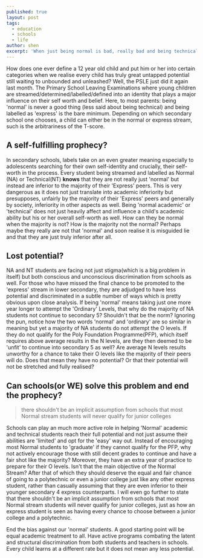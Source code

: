 ```yaml
---
published: true
layout: post
tags:
  - education
  - schools
  - life
author: shen
excerpt: 'When just being normal is bad, really bad and being technical is horrible.'
---
```

How does one ever define a 12 year old child and put him or her into certain categories when we realise every child has truly great untapped potential still waiting to unbounded and unleashed? Well, the PSLE just did it again last month. The Primary School Leaving Examinations where young children are streamed/determined/labelled/defined into an identity that plays a major influence on their self worth and belief. Here, to most parents: being 'normal' is never a good thing (less said about being technical) and being labelled as 'express' is the bare minimum. Depending on which secondary school one chooses, a child can either be in the normal or express stream, such is the arbitrariness of the T-score. 

## A self-fulfilling prophecy?

In secondary schools, labels take on an even greater meaning especially to adolescents searching for their own self-identity and crucially, their self-worth in the process. Every student being streamed and labelled as Normal (NA) or Technical(NT) ****knows**** that they are not really just 'normal' but instead are inferior to the majority of their 'Express' peers. This is very dangerous as it does not just translate into academic inferiority but presupposes, unfairly by the majority of their 'Express' peers and generally by society, inferiority in other aspects as well. Being 'normal academic' or 'technical' does not just heavily affect and influence a child's academic ability but his or her overall self-worth as well. How can they be normal when the majority is not? How is the majority not the normal? Perhaps maybe they really are not that 'normal' and soon realise it is misguided lie and that they are just truly inferior after all.


## Lost potential?

NA and NT students are facing not just stigma(which is a big problem in itself) but both conscious and unconscious discrimination from schools as well. For those who have missed the final chance to be promoted to the 'express' stream in lower secondary, they are adjudged to have less potential and discriminated in a subtle number of ways which is pretty obvious upon close analysis. If being 'normal' means taking just one more year longer to attempt the 'Ordinary' Levels, that why do the majority of NA students not continue to secondary 5? Shouldn't that be the norm? Ignoring the pun, notice how the two words 'normal' and 'ordinary' are so similar in meaning but yet a majority of NA students do not attempt the O levels. If they do not qualify for the Poly Foundation Programme(PFP), which itself requires above average results in the N levels, are they then deemed to be 'unfit' to continue into secondary 5 as well? Are average N levels results unworthy for a chance to take their O levels like the majority of their peers will do. Does that mean they have no potential? Or that their potential will not be stretched and fully realised? 


## Can schools(or WE) solve this problem and end the prophecy?

> there shouldn't be an implicit assumption from schools that most Normal stream students will never qualify for junior colleges

Schools can play an much more active role in helping 'Normal' academic and technical students reach their full potential and not just assume their abilities are 'limited' and opt for the 'easy' way out. Instead of encouraging most Normal students to 'graduate' if they cannot qualify for the PFP, why not actively encourage those with still decent grades to continue and have a fair shot like the majority? Moreover, they have an extra year of practice to prepare for their O levels. Isn't that the main objective of the Normal Stream? After that of which they should deserve the equal and fair chance of going to a polytechnic or even a junior college just like any other express student, rather than casually assuming that they are even inferior to their younger secondary 4 express counterparts. I will even go further to state that there shouldn't be an implicit assumption from schools that most Normal stream students will never qualify for junior colleges, just as how an express student is seen as having every chance to choose between a junior college and a polytechnic. 

End the bias against our 'normal' students. A good starting point will be equal academic treatment to all. Have active programs combating the latent and structural discrimination from both students and teachers in schools. Every child learns at a different rate but it does not mean any less potential.
